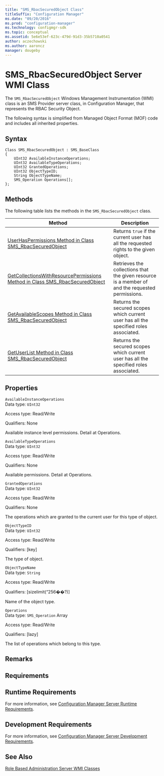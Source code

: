 ```yaml
---
title: "SMS_RbacSecuredObject Class"
titleSuffix: "Configuration Manager"
ms.date: "09/20/2016"
ms.prod: "configuration-manager"
ms.technology: configmgr-sdk
ms.topic: conceptual
ms.assetid: 5e6e53ef-623c-479d-91d3-35b5710a0541
author: aczechowski
ms.author: aaroncz
manager: dougeby
---
```

# SMS_RbacSecuredObject Server WMI Class
The `SMS_RbacSecuredObject` Windows Management Instrumentation (WMI) class is an SMS Provider server class, in Configuration Manager, that represents the RBAC Security Object.  

 The following syntax is simplified from Managed Object Format (MOF) code and includes all inherited properties.  

## Syntax  

```  
Class SMS_RbacSecuredObject : SMS_BaseClass  
{  
    UInt32 AvailableInstanceOperations;  
    UInt32 AvailableTypeOperations;  
    UInt32 GrantedOperations;  
    UInt32 ObjectTypeID;  
    String ObjectTypeName;  
    SMS_Operation Operations[];  
};  
```  

## Methods  
 The following table lists the methods in the `SMS_RbacSecuredObject` class.  

|Method|Description|  
|------------|-----------------|  
|[UserHasPermissions Method in Class SMS_RbacSecuredObject](../../../../../develop/reference/core/servers/configure/userhaspermissions-method-in-class-sms_rbacsecuredobject.md)|Returns `true` if the current user has all the requested rights to the given object.|  
|[GetCollectionsWithResourcePermissions Method in Class SMS_RbacSecuredObject](../../../../../develop/reference/core/servers/configure/getcollectionswithresourcepermissions-method-in-class-sms_rbacsecuredobject.md)|Retrieves the collections that the given resource is a member of and the requested permissions.|  
|[GetAvailableScopes Method in Class SMS_RbacSecuredObject](../../../../../develop/reference/core/servers/configure/getavailablescopes-method-in-class-sms_rbacsecuredobject.md)|Returns the secured scopes which current user has all the specified roles associated.|  
|[GetUserList Method in Class SMS_RbacSecuredObject](../../../../../develop/reference/core/servers/configure/getuserlist-method-in-class-sms_rbacsecuredobject.md)|Returns the secured scopes which current user has all the specified roles associated.|  

## Properties  
 `AvailableInstanceOperations`  
 Data type: `UInt32`  

 Access type: Read/Write  

 Qualifiers: None  

 Available instance level permissions. Detail at Operations.  

 `AvailableTypeOperations`  
 Data type: `UInt32`  

 Access type: Read/Write  

 Qualifiers: None  

 Available permissions. Detail at Operations.  

 `GrantedOperations`  
 Data type: `UInt32`  

 Access type: Read/Write  

 Qualifiers: None  

 The operations which are granted to the current user for this type of object.  

 `ObjectTypeID`  
 Data type: `UInt32`  

 Access type: Read/Write  

 Qualifiers: [key]  

 The type of object.  

 `ObjectTypeName`  
 Data type: `String`  

 Access type: Read/Write  

 Qualifiers: [sizelimit(“256��?)]  

 Name of the object type.  

 `Operations`  
 Data type: `SMS_Operation` Array  

 Access type: Read/Write  

 Qualifiers: [lazy]  

 The list of operations which belong to this type.   

## Remarks  

## Requirements  

## Runtime Requirements  
 For more information, see [Configuration Manager Server Runtime Requirements](../../../../../develop/core/reqs/server-runtime-requirements.md).  

## Development Requirements  
 For more information, see [Configuration Manager Server Development Requirements](../../../../../develop/core/reqs/server-development-requirements.md).  

## See Also  
 [Role Based Administration Server WMI Classes](../../../../../develop/reference/core/servers/configure/role-based-administration-server-wmi-classes.md)
